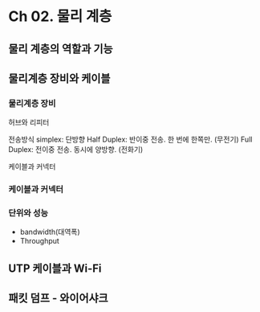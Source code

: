 # Ch 02. 물리 계층

## 물리 계층의 역할과 기능

## 물리계층 장비와 케이블
### 물리계층 장비
허브와 리피터

전송방식
simplex: 단방향
Half Duplex: 반이중 전송. 한 번에 한쪽만. (무전기)
Full Duplex: 전이중 전송. 동시에 양방향. (전화기)

케이블과 커넥터


### 케이블과 커넥터
### 단위와 성능
- bandwidth(대역폭)
- Throughput

## UTP 케이블과 Wi-Fi

## 패킷 덤프 - 와이어샤크
